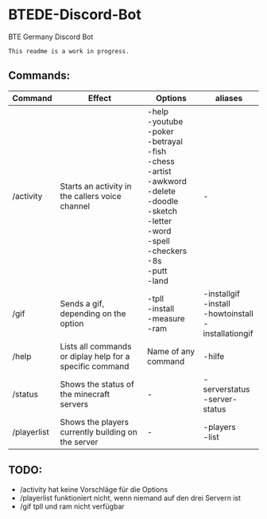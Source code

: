 # BTEDE-Discord-Bot

BTE Germany Discord Bot

`This readme is a work in progress.`

## Commands:


| Command     | Effect                                                   | Options                                                                                                                                                                                                  | aliases                                                         |
| ----------- | -------------------------------------------------------- | -------------------------------------------------------------------------------------------------------------------------------------------------------------------------------------------------------- | --------------------------------------------------------------- |
| /activity   | Starts an activity in the callers voice channel          | -help<br/>-youtube<br/>-poker<br/>-betrayal<br/>-fish<br/>-chess<br/>-artist<br/>-awkword<br/>-delete<br/>-doodle<br/>-sketch<br/>-letter<br/>-word<br/>-spell<br/>-checkers<br/>-8s<br/>-putt<br/>-land | -                                                               |
| /gif        | Sends a gif, depending on the option                     | -tpll<br />-install<br />-measure<br />-ram                                                                                                                                                              | -installgif<br/>-install<br/>-howtoinstall<br/>-installationgif |
| /help       | Lists all commands or diplay help for a specific command | Name of any command                                                                                                                                                                                      | -hilfe                                                          |
| /status     | Shows the status of the minecraft servers                | -                                                                                                                                                                                                        | -serverstatus<br/>-server-status                                |
| /playerlist | Shows the players currently building on the server       | -                                                                                                                                                                                                        | -players<br/>-list                                              |

## TODO:

* /activity hat keine Vorschläge für die Options
* /playerlist funktioniert nicht, wenn niemand auf den drei Servern ist
* /gif tpll und ram nicht verfügbar
